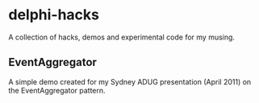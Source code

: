 delphi-hacks
============
A collection of hacks, demos and experimental code for my musing.


EventAggregator
---------------
A simple demo created for my Sydney ADUG presentation (April 2011) on the EventAggregator pattern.
